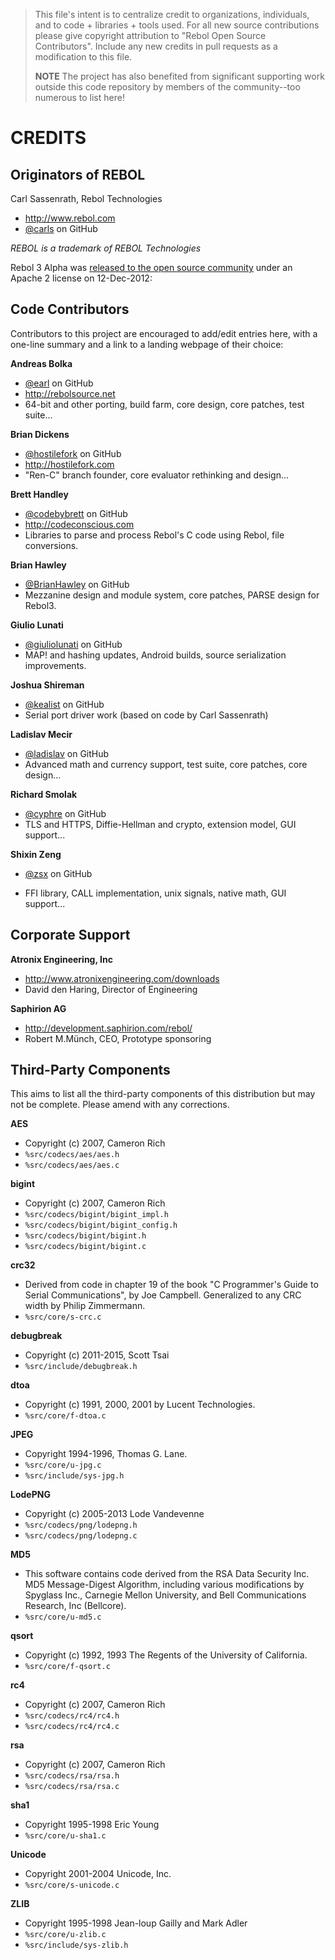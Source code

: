 > This file's intent is to centralize credit to organizations, individuals,
> and to code + libraries + tools used.  For all new source contributions
> please give copyright attribution to "Rebol Open Source Contributors".
> Include any new credits in pull requests as a modification to this file.
>
> **NOTE** The project has also benefited from significant supporting work
> outside this code repository by members of the community--too numerous to
> list here!


CREDITS
=======

Originators of REBOL
--------------------

Carl Sassenrath, Rebol Technologies
* http://www.rebol.com
* [@carls](https://github.com/carls) on GitHub

_REBOL is a trademark of REBOL Technologies_

Rebol 3 Alpha was [released to the open source community][1] under an Apache 2
license on 12-Dec-2012:

[1]: http://www.rebol.com/cgi-bin/blog.r?view=0519#comments


Code Contributors
-----------------

Contributors to this project are encouraged to add/edit entries here, with a
one-line summary and a link to a landing webpage of their choice:

**Andreas Bolka**
- [@earl](https://github.com/earl) on GitHub
- http://rebolsource.net
- 64-bit and other porting, build farm, core design, core patches, test suite...

**Brian Dickens**
- [@hostilefork](https://github.com/hostilefork) on GitHub
- http://hostilefork.com
- "Ren-C" branch founder, core evaluator rethinking and design...

**Brett Handley**
- [@codebybrett](https://github.com/codebybrett) on GitHub
- http://codeconscious.com
- Libraries to parse and process Rebol's C code using Rebol, file conversions.

**Brian Hawley**
- [@BrianHawley](https://github.com/brianh) on GitHub
- Mezzanine design and module system, core patches, PARSE design for Rebol3.

**Giulio Lunati**
- [@giuliolunati](https://github.com/giuliolunati) on GitHub
- MAP! and hashing updates, Android builds, source serialization improvements.

**Joshua Shireman**
- [@kealist](https://github.com/kealist) on GitHub
- Serial port driver work (based on code by Carl Sassenrath)

**Ladislav Mecir**
- [@ladislav](https://github.com/ladislav) on GitHub
- Advanced math and currency support, test suite, core patches, core design...

**Richard Smolak**
- [@cyphre](https://github.com/cyphre) on GitHub
- TLS and HTTPS, Diffie-Hellman and crypto, extension model, GUI support...

**Shixin Zeng**
* [@zsx](https://github.com/zsx) on GitHub
- FFI library, CALL implementation, unix signals, native math, GUI support...


Corporate Support
-----------------

**Atronix Engineering, Inc**
- http://www.atronixengineering.com/downloads
- David den Haring, Director of Engineering

**Saphirion AG**
- http://development.saphirion.com/rebol/
- Robert M.Münch, CEO, Prototype sponsoring


Third-Party Components
----------------------

This aims to list all the third-party components of this distribution but may
not be complete.  Please amend with any corrections.

**AES**
- Copyright (c) 2007, Cameron Rich
- `%src/codecs/aes/aes.h`
- `%src/codecs/aes/aes.c`

**bigint**
- Copyright (c) 2007, Cameron Rich
- `%src/codecs/bigint/bigint_impl.h`
- `%src/codecs/bigint/bigint_config.h`
- `%src/codecs/bigint/bigint.h`
- `%src/codecs/bigint/bigint.c`

**crc32**
- Derived from code in chapter 19 of the book "C Programmer's Guide to Serial
  Communications", by Joe Campbell.  Generalized to any CRC width by Philip
  Zimmermann.
- `%src/core/s-crc.c`

**debugbreak**
- Copyright (c) 2011-2015, Scott Tsai
- `%src/include/debugbreak.h`

**dtoa**
- Copyright (c) 1991, 2000, 2001 by Lucent Technologies.
- `%src/core/f-dtoa.c`

**JPEG**
- Copyright 1994-1996, Thomas G. Lane.
- `%src/core/u-jpg.c`
- `%src/include/sys-jpg.h`

**LodePNG**
- Copyright (c) 2005-2013 Lode Vandevenne
- `%src/codecs/png/lodepng.h`
- `%src/codecs/png/lodepng.c`

**MD5**
- This software contains code derived from the RSA Data Security Inc. MD5
  Message-Digest Algorithm, including various modifications by Spyglass Inc.,
  Carnegie Mellon University, and Bell Communications Research, Inc (Bellcore).
- `%src/core/u-md5.c`

**qsort**
- Copyright (c) 1992, 1993 The Regents of the University of California.
- `%src/core/f-qsort.c`

**rc4**
- Copyright (c) 2007, Cameron Rich
- `%src/codecs/rc4/rc4.h`
- `%src/codecs/rc4/rc4.c`

**rsa**
- Copyright (c) 2007, Cameron Rich
- `%src/codecs/rsa/rsa.h`
- `%src/codecs/rsa/rsa.c`

**sha1**
- Copyright 1995-1998 Eric Young
- `%src/core/u-sha1.c`

**Unicode**
- Copyright 2001-2004 Unicode, Inc.
- `%src/core/s-unicode.c`

**ZLIB**
- Copyright 1995-1998 Jean-loup Gailly and Mark Adler
- `%src/core/u-zlib.c`
- `%src/include/sys-zlib.h`
